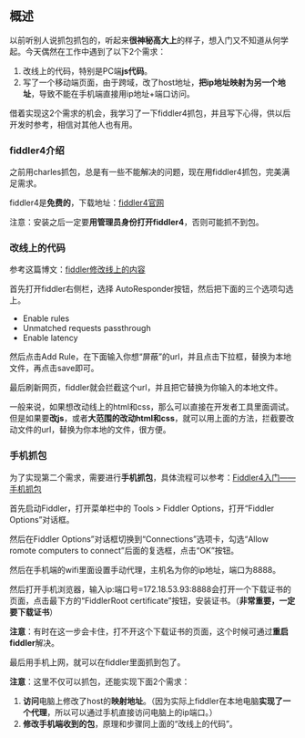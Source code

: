 ## 概述

以前听别人说抓包抓包的，听起来**很神秘高大上**的样子，想入门又不知道从何学起。今天偶然在工作中遇到了以下2个需求：
1. 改线上的代码，特别是PC端**js代码**。
2. 写了一个移动端页面，由于跨域，改了host地址，**把ip地址映射为另一个地址**，导致不能在手机端直接用ip地址+端口访问。

借着实现这2个需求的机会，我学习了一下fiddler4抓包，并且写下心得，供以后开发时参考，相信对其他人也有用。

### fiddler4介绍

之前用charles抓包，总是有一些不能解决的问题，现在用fiddler4抓包，完美满足需求。

fiddler4是**免费的**，下载地址：[fiddler4官网](https://www.telerik.com/fiddler)

注意：安装之后一定要**用管理员身份打开fiddler4**，否则可能抓不到包。

### 改线上的代码

参考这篇博文：[fiddler修改线上的内容](https://www.cnblogs.com/xianyulaodi/p/5785868.html)

首先打开fiddler右侧栏，选择 AutoResponder按钮，然后把下面的三个选项勾选上。
- Enable rules
- Unmatched requests passthrough
- Enable latency

然后点击Add Rule，在下面输入你想“屏蔽”的url，并且点击下拉框，替换为本地文件，再点击save即可。

最后刷新网页，fiddler就会拦截这个url，并且把它替换为你输入的本地文件。

一般来说，如果想改动线上的html和css，那么可以直接在开发者工具里面调试。但是如果要**改js**，或者**大范围的改动html和css**，就可以用上面的方法，拦截要改动文件的url，替换为你本地的文件，很方便。

### 手机抓包

为了实现第二个需求，需要进行**手机抓包**，具体流程可以参考：[Fiddler4入门——手机抓包](https://blog.csdn.net/shimengran107/article/details/78644862)

首先启动Fiddler，打开菜单栏中的 Tools > Fiddler Options，打开“Fiddler Options”对话框。

然后在Fiddler Options”对话框切换到“Connections”选项卡，勾选“Allow romote computers to connect”后面的复选框，点击“OK”按钮。

然后在手机端的wifi里面设置手动代理，主机名为你的ip地址，端口为8888。

然后打开手机浏览器，输入ip:端口号=172.18.53.93:8888会打开一个下载证书的页面，点击最下方的“FiddlerRoot certificate”按钮，安装证书。（**非常重要，一定要下载证书**）

**注意**：有时在这一步会卡住，打不开这个下载证书的页面，这个时候可通过**重启fiddler**解决。

最后用手机上网，就可以在fiddler里面抓到包了。

**注意**：这里不仅可以抓包，还能实现下面2个需求：

1. **访问**电脑上修改了host的**映射地址**。（因为实际上fiddler在本地电脑**实现了一个代理**，所以可以通过手机直接访问电脑上的ip端口。）
2. **修改手机端收到的包**，原理和步骤同上面的“改线上的代码”。



